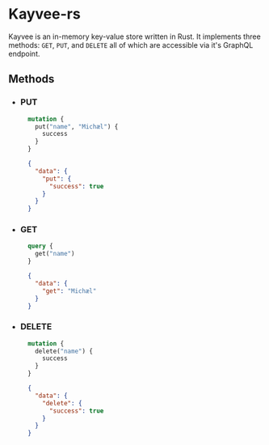 # Kayvee-rs
Kayvee is an in-memory key-value store written in Rust. It implements three methods: `GET`, `PUT`, and `DELETE` all of which are accessible via it's GraphQL endpoint.

## Methods
+ ### PUT
  ```graphql
    mutation {
      put("name", "Michæl") {
        success
      }
    }
  ```
  ```json
    {
      "data": {
        "put": {
          "success": true
        }
      }
    }
  ```

+ ### GET
  ```graphql
    query {
      get("name")
    }
  ```
  ```json
    {
      "data": {
        "get": "Michæl"
      }
    }
  ```

+ ### DELETE
  ```graphql
    mutation {
      delete("name") {
        success
      }
    }
  ```
  ```json
    {
      "data": {
        "delete": {
          "success": true
        }
      }
    }
  ```
